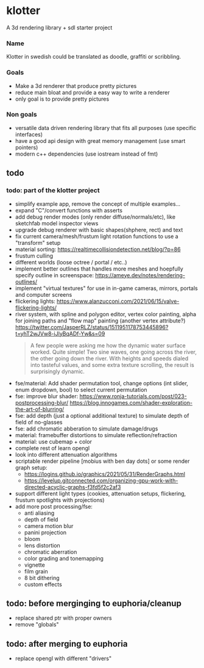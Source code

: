 # klotter

A 3d rendering library + sdl starter project

### Name

Klotter in swedish could be translated as doodle, graffiti or scribbling.

### Goals

- Make a 3d renderer that produce pretty pictures
- reduce main bloat and provide a easy way to write a renderer
- only goal is to provide pretty pictures

### Non goals

- versatile data driven rendering library that fits all purposes (use specific interfaces)
- have a good api design with great memory management (use smart pointers)
- modern c++ dependencies (use iostream instead of fmt)

## todo

### todo: part of the klotter project
- simplify example app, remove the concept of multiple examples...
- expand "C"/convert functions with asserts
- add debug render modes (only render diffuse/normals/etc), like sketchfab model inspector views
- upgrade debug renderer with basic shapes(shphere, rect) and text
- fix current camera/mesh/frustum light rotation functions to use a "transform" setup
- material sorting: https://realtimecollisiondetection.net/blog/?p=86
- frustum culling
- different worlds (loose octree / portal / etc..)
- implement better outlines that handles more meshes and hoepfully specify outline in screenspace: https://ameye.dev/notes/rendering-outlines/
- implement "virtual textures" for use in in-game cameras, mirrors, portals and computer screens
- flickering lights: https://www.alanzucconi.com/2021/06/15/valve-flickering-lights/
- river system, with spline and polygon editor, vertex color painting, alpha for joining paths and "flow map" painting (another vertex attribute?)
  https://twitter.com/JasperRLZ/status/1511951178753445896?t=yhT2wJVw8-iJlyBqADf-Yw&s=09
  > A few people were asking me how the dynamic water surface worked. Quite simple! Two sine waves, one going across the river, the other going down the river. With heights and speeds dialed into tasteful values, and some extra texture scrolling, the result is surprisingly dynamic.
- fse/material: Add shader permutation tool, change options (int slider, enum dropdown, bool) to select current permutation
- fse: improve blur shader: https://www.ronja-tutorials.com/post/023-postprocessing-blur/ https://blog.innogames.com/shader-exploration-the-art-of-blurring/
- fse: add depth (just a optional additional texture) to simulate depth of field of no-glasses
- fse: add chromatic abberation to simulate damage/drugs
- material: framebuffer distortions to simulate reflection/refraction
- material: use cubemap + color
- complete rest of learn opengl
- look into different attenuation algorithms
- scriptable render pipeline [mobius with ben day dots]
  or some render graph setup:
  - https://logins.github.io/graphics/2021/05/31/RenderGraphs.html
  - https://levelup.gitconnected.com/organizing-gpu-work-with-directed-acyclic-graphs-f3fd5f2c2af3
- support different light types (cookies, attenuation setups, flickering, frustum spotlights with projections)
- add more post processing/fse:
  - anti aliasing
  - depth of field
  - camera motion blur
  - panini projection
  - bloom
  - lens distortion
  - chromatic aberration
  - color grading and tonemapping
  - vignette
  - film grain
  - 8 bit dithering
  - custom effects

## todo: before merginging to euphoria/cleanup
- replace shared ptr with proper owners
- remove "globals"

## todo: after merging to euphoria
- replace opengl with different "drivers"
